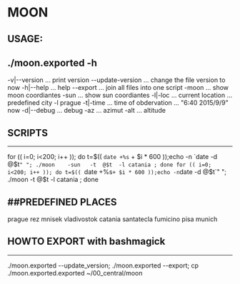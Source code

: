 # MOON

## USAGE:

./moon.exported  -h
----------------------------------------------------
  -v|--version         ... print version
  --update-version     ... change the file version to now 
  -h|--help            ... help
  --export             ... join all files into one script
  -moon                ... show moon coordiantes
  -sun                 ... show sun coordiantes
  -l|-loc              ... current location ... predefined city -l prague
  -t|-time             ... time of obdervation ... "6:40 2015/9/9"   now
  -d|--debug           ... debug
  -az                  ... azimut
  -alt                 ... altitude


## SCRIPTS
-----------------------------------------------------
for (( i=0; i<200; i++ )); do t=$(( `date +%s` + $i * 600 ));echo -n `date -d @$t`" "; ./moon    -sun   -t  @$t  -l catania ; done
for (( i=0; i<200; i++ )); do t=$(( `date +%s` + $i * 600 ));echo -n `date -d @$t`" "; ./moon      -t  @$t  -l catania ; done



##PREDEFINED PLACES
------------------------------------------------
prague rez mnisek vladivostok catania santatecla fumicino pisa munich

## HOWTO EXPORT with bashmagick
-----------------------------------------------------
./moon.exported --update_version; ./moon.exported --export; cp ./moon.exported.exported ~/00_central/moon

